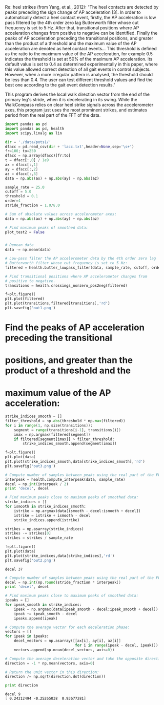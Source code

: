 
Re: heel strikes (from Yang, et al., 2012): "The heel contacts are
detected by peaks preceding the sign change of AP acceleration [3]. In
order to automatically detect a heel contact event, firstly, the AP
acceleration is low pass filtered by the 4th order zero lag
Butterworth filter whose cut frequency is set to 5 Hz.  After that,
transitional positions where AP acceleration changes from positive to
negative can be identified. Finally the peaks of AP acceleration
preceding the transitional positions, and greater than the product of
a threshold and the maximum value of the AP acceleration are denoted
as heel contact events...  This threshold is defined as the ratio to
the maximum value of the AP acceleration, for example 0.5 indicates
the threshold is set at 50% of the maximum AP acceleration. Its
default value is set to 0.4 as determined experimentally in this
paper, where this value allowed correct detection of all gait events
in control subjects. However, when a more irregular pattern is
analysed, the threshold should be less than 0.4. The user can test
different threshold values and find the best one according to the gait
event detection results."

This program derives the local walk direction vector from the end of
the primary leg's stride, when it is decelerating in its swing.  While
the WalkCompass relies on clear heel strike signals across the
accelerometer axes, this program just uses the most prominent strikes,
and estimates period from the real part of the FFT of the data.



```python
import pandas as pd
import pandas as pd, health
import scipy.linalg as lin

dir = './data/pots1/'
dfacc = pd.read_csv(dir + 'lacc.txt',header=None,sep='\s+')
fr=100; to=250
dfacc = np.array(dfacc)[fr:to]
t = dfacc[:,0] / 1e9
ax = dfacc[:,1]
ay = dfacc[:,2]
az = dfacc[:,3]
data = np.abs(ax) + np.abs(ay) + np.abs(az)

sample_rate = 25.0
cutoff = 5.0
threshold = 0.1
order=4
stride_fraction = 1.0/8.0
```

```python
# Sum of absolute values across accelerometer axes:
data = np.abs(ax) + np.abs(ay) + np.abs(az)

# Find maximum peaks of smoothed data:
plot_test2 = False


# Demean data
data -= np.mean(data)

# Low-pass filter the AP accelerometer data by the 4th order zero lag
# Butterworth filter whose cut frequency is set to 5 Hz:
filtered = health.butter_lowpass_filter(data, sample_rate, cutoff, order)

# Find transitional positions where AP accelerometer changes from
# positive to negative.
transitions = health.crossings_nonzero_pos2neg(filtered)

f=plt.figure()
plt.plot(filtered)
plt.plot(transitions,filtered[transitions],'rd')
plt.savefig('out1.png')
```


# Find the peaks of AP acceleration preceding the transitional
# positions, and greater than the product of a threshold and the
# maximum value of the AP acceleration:

```python
strike_indices_smooth = []
filter_threshold = np.abs(threshold * np.max(filtered))
for i in range(1, np.size(transitions)):
    segment = range(transitions[i-1], transitions[i])
    imax = np.argmax(filtered[segment])
    if filtered[segment[imax]] > filter_threshold:
        strike_indices_smooth.append(segment[imax])

f=plt.figure()
plt.plot(data)
plt.plot(strike_indices_smooth,data[strike_indices_smooth],'rd')
plt.savefig('out3.png')

# Compute number of samples between peaks using the real part of the FFT:
interpeak = health.compute_interpeak(data, sample_rate)
decel = np.int(interpeak / 2)
print 'decel', decel

# Find maximum peaks close to maximum peaks of smoothed data:
strike_indices = []
for ismooth in strike_indices_smooth:
    istrike = np.argmax(data[ismooth - decel:ismooth + decel])
    istrike = istrike + ismooth - decel
    strike_indices.append(istrike)

strikes = np.asarray(strike_indices)
strikes -= strikes[0]
strikes = strikes / sample_rate

f=plt.figure()
plt.plot(data)
plt.plot(strike_indices,data[strike_indices],'rd')
plt.savefig('out2.png')
```

```text
decel 37
```

```python
# Compute number of samples between peaks using the real part of the FFT:
decel = np.int(np.round(stride_fraction * interpeak))
print 'decel', decel

# Find maximum peaks close to maximum peaks of smoothed data:
ipeaks = []
for ipeak_smooth in strike_indices:
    ipeak = np.argmax(data[ipeak_smooth - decel:ipeak_smooth + decel])
    ipeak += ipeak_smooth - decel
    ipeaks.append(ipeak)

# Compute the average vector for each deceleration phase:
vectors = []
for ipeak in ipeaks:
    decel_vectors = np.asarray([[ax[i], ay[i], az[i]]
                                for i in range(ipeak - decel, ipeak)])
    vectors.append(np.mean(decel_vectors, axis=0))

# Compute the average deceleration vector and take the opposite direction:
direction = -1 * np.mean(vectors, axis=0)

# Return the unit vector in this direction:
direction /= np.sqrt(direction.dot(direction))

print direction
```

```text
decel 9
[ 0.24212494 -0.25265038  0.93677281]
```















